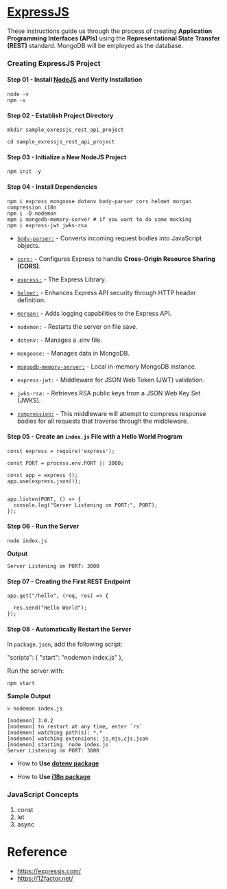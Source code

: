 # [ExpressJS](https://expressjs.com/)


These instructions guide us through the process of creating **Application Programming Interfaces (APIs)** using the **Representational State Transfer (REST)** standard. MongoDB will be employed as the database.

### Creating ExpressJS Project

#### Step 01 - Install [NodeJS](https://nodejs.org/en/) and Verify Installation

```
node -v
npm -v
```

#### Step 02 - Establish Project Directory

```
mkdir sample_exressjs_rest_api_project

cd sample_exressjs_rest_api_project

```

#### Step 03 - Initialize a New NodeJS Project


```
npm init -y
```

#### Step 04 - Install Dependencies

```
npm i express mongoose dotenv body-parser cors helmet morgan compression i18n
npm i -D nodemon
mpm i mongodb-memory-server # if you want to do some mocking
npm i express-jwt jwks-rsa
```

- [`body-parser:`](https://github.com/expressjs/body-parser) - Converts incoming request bodies into JavaScript objects.

- [`cors:`](https://github.com/expressjs/cors) - Configures Express to handle **Cross-Origin Resource Sharing (CORS)**.

- [`express:`](https://github.com/expressjs/express) - The Express Library.

- [`helmet:`](https://github.com/helmetjs/helmet) - Enhances Express API security through HTTP header definition.

- [`morgan:`](https://github.com/expressjs/morgan) - Adds logging capabilities to the Express API.

- `nodemon:` - Restarts the server on file save.

- `dotenv:` - Manages a .env file.

- `mongoose:` - Manages data in MongoDB.

- [`mongodb-memory-server:`](https://github.com/nodkz/mongodb-memory-server) - Local in-memory MongoDB instance.

- `express-jwt:` - Middleware for JSON Web Token (JWT) validation.

- `jwks-rsa:` - Retrieves RSA public keys from a JSON Web Key Set (JWKS).

- [`compression:`](https://www.npmjs.com/package/compression) - This middleware will attempt to compress response bodies for all requests that traverse through the middleware.
  
#### Step 05 - Create an `index.js` File with a Hello World Program

```
const express = require('express');

const PORT = process.env.PORT || 3000;

const app = express ();
app.use(express.json());


app.listen(PORT, () => {
  console.log("Server Listening on PORT:", PORT);
});

```

#### Step 06 - Run the Server

```
node index.js
```

**Output**

```
Server Listening on PORT: 3000
```

#### Step 07 - Creating the First REST Endpoint

```
app.get("/hello", (req, res) => {

  res.send("Hello World");
});
```

#### Step 08 - Automatically Restart the Server

In `package.json`, add the following script:

"scripts": {
    "start": "nodemon index.js"
},

Run the server with:

```
npm start
```

**Sample Output**

```
> nodemon index.js

[nodemon] 3.0.2
[nodemon] to restart at any time, enter `rs`
[nodemon] watching path(s): *.*
[nodemon] watching extensions: js,mjs,cjs,json
[nodemon] starting `node index.js`
Server Listening on PORT: 3000
```


- How to **Use [dotenv package](use_dotenv_package.md)**

- How to **Use [i18n package](use_i18n_package.md)**

### JavaScript Concepts

1. const
2. let
3. async

# Reference

- https://expressjs.com/
- https://12factor.net/
